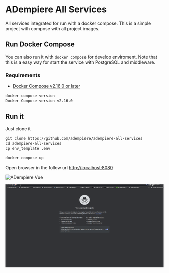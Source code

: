# ADempiere All Services
All services integrated for run with a docker compose. This is a simple project with compose with all project images.


## Run Docker Compose

You can also run it with `docker compose` for develop enviroment. Note that this is a easy way for start the service with PostgreSQL and middleware.

### Requirements

- [Docker Compose v2.16.0 or later](https://docs.docker.com/compose/install/linux/)

```Shell
docker compose version
Docker Compose version v2.16.0
```

## Run it

Just clone it

```Shell
git clone https://github.com/adempiere/adempiere-all-services
cd adempiere-all-services
cp env_template .env
```

```Shell
docker compose up
```

Open browser in the follow url [http://localhost:8080](http://localhost:8080)


![ADempiere Vue](docs/ADempiere_All_Services_Vue.gif)

![ADempiere ZK](docs/ADempiere_All_Services_ZK.gif)
